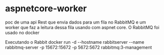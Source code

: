 # aspnetcore-worker
poc de uma api Rest que envia dados para um fila no RabbitMQ e um  worker que faz a leitura dessa fila usando com aspnet core.
O RabbitMQ foi usado no docker

Executando o Rabbit
docker run -d --hostname rabbitserver --name rabbitmq-server -p 15672:15672 -p 5672:5672 rabbitmq:3-management
